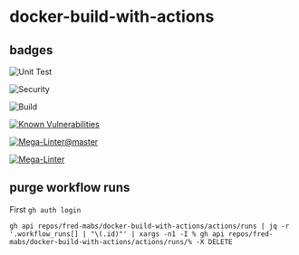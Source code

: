 # docker-build-with-actions

## badges

![Unit Test](https://github.com/Fred-MabS/docker-build-with-actions/actions/workflows/unittest.yml/badge.svg)

![Security](https://github.com/Fred-MabS/docker-build-with-actions/actions/workflows/security.yml/badge.svg)

![Build](https://github.com/Fred-MabS/docker-build-with-actions/actions/workflows/docker-image.yml/badge.svg)

[![Known Vulnerabilities](https://snyk.io/test/github/Fred-MabS/docker-build-with-actions/badge.svg)](https://snyk.io/test/github/Fred-MabS/docker-build-with-actions)



[![Mega-Linter@master](https://github.com/Fred-MabS/docker-build-with-actions/workflows/Mega-Linter/badge.svg?branch=master)](https://github.com/marketplace/actions/mega-linter)

[![Mega-Linter](https://github.com/Fred-MabS/docker-build-with-actions/workflows/Mega-Linter/badge.svg)](https://github.com/marketplace/actions/mega-linter)

## purge workflow runs

First `gh auth login`

`gh api repos/fred-mabs/docker-build-with-actions/actions/runs | jq -r '.workflow_runs[] | "\(.id)"' | xargs -n1 -I % gh api repos/fred-mabs/docker-build-with-actions/actions/runs/% -X DELETE`